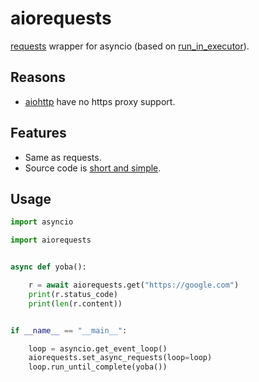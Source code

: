 # aiorequests
[requests](https://github.com/kennethreitz/requests) wrapper for asyncio (based on [run_in_executor](https://docs.python.org/3/library/asyncio-eventloop.html?highlight=run_in_executor#asyncio.BaseEventLoop.run_in_executor)).

## Reasons
* [aiohttp](https://github.com/KeepSafe/aiohttp) have no https proxy support.

## Features
* Same as requests.
* Source code is [short and simple](https://github.com/pohmelie/aiorequests/blob/master/aiorequests.py).

## Usage
```python
import asyncio

import aiorequests


async def yoba():

    r = await aiorequests.get("https://google.com")
    print(r.status_code)
    print(len(r.content))


if __name__ == "__main__":

    loop = asyncio.get_event_loop()
    aiorequests.set_async_requests(loop=loop)
    loop.run_until_complete(yoba())
```
